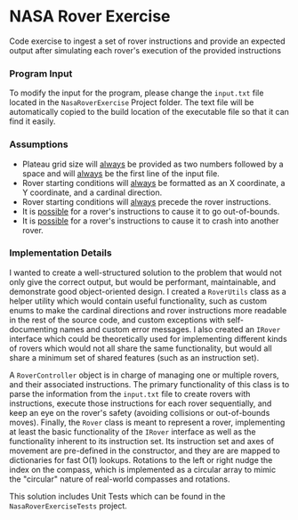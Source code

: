 # NASA Rover Exercise

Code exercise to ingest a set of rover instructions and provide an expected output after simulating each rover's execution of the provided instructions

### Program Input

To modify the input for the program, please change the `input.txt` file located in the `NasaRoverExercise` Project folder. The text file will be automatically copied to the build location of the executable file so that it can find it easily.

### Assumptions

- Plateau grid size will <u>always</u> be provided as two numbers followed by a space and will <u>always</u> be the first line of the input file.
- Rover starting conditions will <u>always</u> be formatted as an X coordinate, a Y coordinate, and a cardinal direction.
- Rover starting conditions will <u>always</u> precede the rover instructions.
- It is <u>possible</u> for a rover's instructions to cause it to go out-of-bounds.
- It is <u>possible</u> for a rover's instructions to cause it to crash into another rover.

### Implementation Details

I wanted to create a well-structured solution to the problem that would not only give the correct output, but would be performant, maintainable, and demonstrate good object-oriented design. I created a `RoverUtils` class as a helper utility which would contain useful functionality, such as custom enums to make the cardinal directions and rover instructions more readable in the rest of the source code, and custom exceptions with self-documenting names and custom error messages. I also created an `IRover` interface which could be theoretically used for implementing different kinds of rovers which would not all share the same functionality, but would all share a minimum set of shared features (such as an instruction set). 

A `RoverController` object is in charge of managing one or multiple rovers, and their associated instructions. The primary functionality of this class is to parse the information from the `input.txt` file to create rovers with instructions, execute those instructions for each rover sequentially, and keep an eye on the rover's safety (avoiding collisions or out-of-bounds moves). Finally, the `Rover` class is meant to represent a rover, implementing at least the basic functionality of the `IRover` interface as well as the functionality inherent to its instruction set. Its instruction set and axes of movement are pre-defined in the constructor, and they are are mapped to dictionaries for fast O(1) lookups. Rotations to the left or right nudge the index on the compass, which is implemented as a circular array to mimic the "circular" nature of real-world compasses and rotations.

This solution includes Unit Tests which can be found in the `NasaRoverExerciseTests` project.